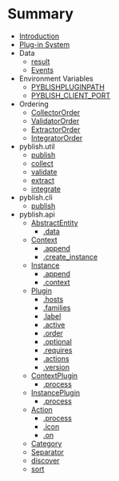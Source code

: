 # Summary

* [Introduction](README.md)
* [Plug-in System](pages/PluginSystem.md)
* Data
   * [result](pages/result.md)
   * [Events](pages/Events.md)
* Environment Variables
   * [PYBLISHPLUGINPATH](pages/PYBLISHPLUGINPATH.md)
   * [PYBLISH_CLIENT_PORT](pages/PYBLISH_CLIENT_PORT.md)
* Ordering
   * [CollectorOrder](pages/CollectorOrder.md)
   * [ValidatorOrder](pages/ValidatorOrder.md)
   * [ExtractorOrder](pages/ExtractorOrder.md)
   * [IntegratorOrder](pages/IntegratorOrder.md)
* pyblish.util
   * [publish](pages/util.publish.md)
   * [collect](pages/util.collect.md)
   * [validate](pages/util.validate.md)
   * [extract](pages/util.extract.md)
   * [integrate](pages/util.integrate.md)
* pyblish.cli
   * [publish](pages/cli.publish.md)
* pyblish.api
   * [AbstractEntity](pages/AbstractEntity.md)
       * [.data](pages/AbstractEntity.data.md)
   * [Context](pages/Context.md)
       * [.append](pages/Context.append.md)
       * [.create_instance](pages/Context.create_instance.md)
   * [Instance](pages/Instance.md)
       * [.append](pages/Instance.append.md)
       * [.context](pages/Instance.context.md)
   * [Plugin](pages/Plugin.md)
       * [.hosts](pages/Plugin.hosts.md)
       * [.families](pages/Plugin.families.md)
       * [.label](pages/Plugin.label.md)
       * [.active](pages/Plugin.active.md)
       * [.order](pages/Plugin.order.md)
       * [.optional](pages/Plugin.optional.md)
       * [.requires](pages/Plugin.requires.md)
       * [.actions](pages/Plugin.actions.md)
       * [.version](pages/Plugin.version.md)
   * [ContextPlugin](pages/ContextPlugin.md)
       * [.process](pages/ContextPlugin.process.md)
   * [InstancePlugin](pages/InstancePlugin.md)
       * [.process](pages/InstancePlugin.process.md)
   * [Action](pages/Action.md)
       * [.process](pages/Action.process.md)
       * [.icon](pages/Action.icon.md)
       * [.on](pages/Action.on.md)
   * [Category](pages/Category.md)
   * [Separator](pages/Separator.md)
   * [discover](pages/discover.md)
   * [sort](pages/sort.md)

